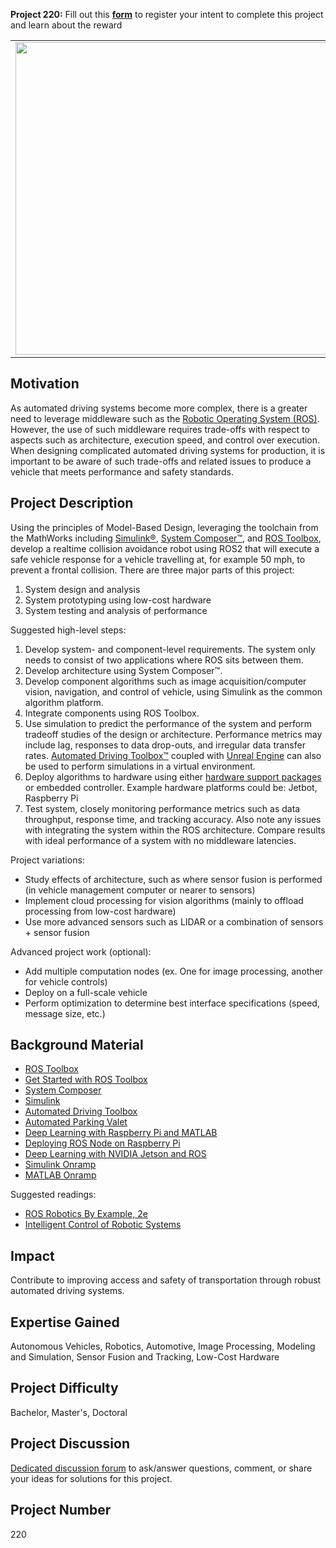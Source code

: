 **Project 220:** Fill out this <strong>[form](https://forms.office.com/Pages/ResponsePage.aspx?id=ETrdmUhDaESb3eUHKx3B5lOTzSa_A6lPqq2LJKzvpM5UMTBZRkc4UTRETjFERVRDWllQRE40OUFSQS4u)</strong> to  register your intent to complete this project and learn about the reward

<table>
<td><img src="https://gist.githubusercontent.com/robertogl/e0115dc303472a9cfd52bbbc8edb7665/raw/ros.png"  width=500 /></td>
<td><p><h1>Testing Realtime Robustness of ROS in Autonomous Driving</h1></p>
<p>Develop a realtime collision avoidance system using ROS2 that will execute a safe vehicle response.</p>
</table>

## Motivation

As automated driving systems become more complex, there is a greater need to leverage middleware such as the [Robotic Operating System (ROS)](https://www.ros.org/).  However, the use of such middleware requires trade-offs with respect to aspects such as architecture, execution speed, and control over execution.  When designing complicated automated driving systems for production, it is important to be aware of such trade-offs and related issues to produce a vehicle that meets performance and safety standards.

## Project Description

Using the principles of Model-Based Design, leveraging the toolchain from the MathWorks including [Simulink®](https://www.mathworks.com/products/simulink.html), [System Composer™](https://www.mathworks.com/products/system-composer.html), and [ROS Toolbox](https://www.mathworks.com/products/ros.html), develop a realtime collision avoidance robot using ROS2 that will execute a safe vehicle response for a vehicle travelling at, for example 50 mph, to prevent a frontal collision. There are three major parts of this project:
1. System design and analysis
2. System prototyping using low-cost hardware
3. System testing and analysis of performance

Suggested high-level steps:
1.	Develop system- and component-level requirements.  The system only needs to consist of two applications where ROS sits between them.
2.	Develop architecture using System Composer™.
3.	Develop component algorithms such as image acquisition/computer vision, navigation, and control of vehicle, using Simulink as the common algorithm platform.
4.	Integrate components using ROS Toolbox.
5.	Use simulation to predict the performance of the system and perform tradeoff studies of the design or architecture.  Performance metrics may include lag, responses to data drop-outs, and irregular data transfer rates. [Automated Driving Toolbox™](https://www.mathworks.com/products/automated-driving.html) coupled with [Unreal Engine](https://www.unrealengine.com/en-US/) can also be used to perform simulations in a virtual environment. 
6.	Deploy algorithms to hardware using either [hardware support packages](https://www.mathworks.com/hardware-support/home.html) or embedded controller. Example hardware platforms could be: Jetbot, Raspberry Pi
7.	Test system, closely monitoring performance metrics such as data throughput, response time, and tracking accuracy.  Also note any issues with integrating the system within the ROS architecture. Compare results with ideal performance of a system with no middleware latencies.

Project variations: 
-	Study effects of architecture, such as where sensor fusion is performed (in vehicle management computer or nearer to sensors)
-	Implement cloud processing for vision algorithms (mainly to offload processing from low-cost hardware)
-	Use more advanced sensors such as LIDAR or a combination of sensors + sensor fusion

Advanced project work (optional): 
-	Add multiple computation nodes (ex. One for image processing, another for vehicle controls)
-	Deploy on a full-scale vehicle
-	Perform optimization to determine best interface specifications (speed, message size, etc.)

## Background Material

-	[ROS Toolbox](https://www.mathworks.com/products/ros.html)
-	[Get Started with ROS Toolbox](https://www.mathworks.com/help/ros/getting-started-with-ros-toolbox.html)
-	[System Composer](https://www.mathworks.com/products/system-composer.html)
-	[Simulink](https://www.mathworks.com/products/simulink.html)
-	[Automated Driving Toolbox](https://www.mathworks.com/products/automated-driving.html)
-	[Automated Parking Valet](https://www.mathworks.com/help/driving/ug/automated-parking-valet.html)
-	[Deep Learning with Raspberry Pi and MATLAB](https://www.mathworks.com/company/events/webinars/upcoming/deep-learning-with-raspberry-pi-and-matlab-3251374.html)
-	[Deploying ROS Node on Raspberry Pi](https://youtu.be/6IWImhKpihA)
-	[Deep Learning with NVIDIA Jetson and ROS](https://youtu.be/0FPPBGAKw8k)
- 	[Simulink Onramp](https://www.mathworks.com/learn/tutorials/simulink-onramp.html)
-	[MATLAB Onramp](https://www.mathworks.com/learn/tutorials/matlab-onramp.html)

Suggested readings:
-	[ROS Robotics By Example, 2e](https://www.mathworks.com/academia/books/ros-robotics-by-example-fairchild.html?s_tid=srchtitle)
-	[Intelligent Control of Robotic Systems](https://www.mathworks.com/academia/books/intelligent-control-of-robotic-systems-behera.html?s_tid=srchtitle)



## Impact

Contribute to improving access and safety of transportation through robust automated driving systems.


## Expertise Gained 

Autonomous Vehicles, Robotics, Automotive, Image Processing, Modeling and Simulation, Sensor Fusion and Tracking, Low-Cost Hardware


## Project Difficulty

Bachelor, Master's, Doctoral

## Project Discussion

[Dedicated discussion forum](https://github.com/mathworks/MathWorks-Excellence-in-Innovation/discussions/52) to ask/answer questions, comment, or share your ideas for solutions for this project.

## Project Number

220
